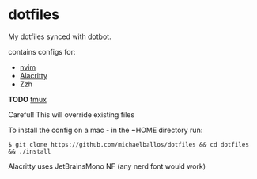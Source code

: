 # dotfiles

My dotfiles synced with [dotbot](https://github.com/anishathalye/dotbot). 

contains configs for:
- [nvim](https://neovim.io/)
- [Alacritty](https://alacritty.org/)
- Zzh

**TODO** [tmux](https://github.com/tmux/tmux/wiki)

Careful! This will override existing files

To install the config on a mac - in the ~HOME directory run:

```
$ git clone https://github.com/michaelballos/dotfiles && cd dotfiles && ./install
```

Alacritty uses JetBrainsMono NF (any nerd font would work)

